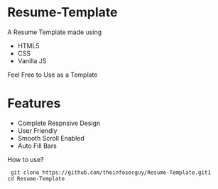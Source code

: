 # Resume-Template
A Resume Template made using 
- HTML5
- CSS
- Vanilla JS 

Feel Free to Use as a Template 

# Features
- Complete Respnsive Design
- User Friendly
- Smooth Scroll Enabled
- Auto Fill Bars

How to use?

`
git clone https://github.com/theinfosecguy/Resume-Template.git1` <br/>
`cd Resume-Template
`

